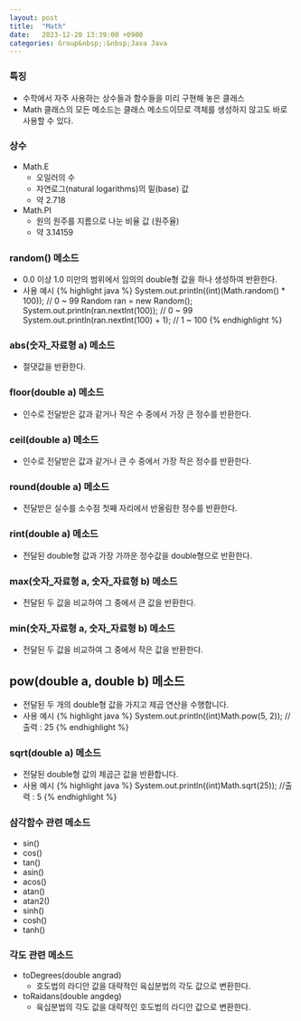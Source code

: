 ```yaml
---
layout: post
title:  "Math"
date:   2023-12-20 13:39:00 +0900
categories: Group&nbsp;:&nbsp;Java Java
---
```


### 특징

- 수학에서 자주 사용하는 상수들과 함수들을 미리 구현해 놓은 클래스
- Math 클래스의 모든 메소드는 클래스 메소드이므로 객체를 생성하지 않고도 바로 사용할 수 있다.

### 상수

- Math.E
    - 오일러의 수
    - 자연로그(natural logarithms)의 밑(base) 값
    - 약 2.718
- Math.PI
    - 원의 원주를 지름으로 나눈 비율 값 (원주율)
    - 약 3.14159

### random() 메소드

- 0.0 이상 1.0 미만의 범위에서 임의의 double형 값을 하나 생성하여 반환한다.
- 사용 예시
    {% highlight java %}
    System.out.println((int)(Math.random() * 100)); // 0 ~ 99
    Random ran = new Random();
    System.out.println(ran.nextInt(100));           // 0 ~ 99
    System.out.println(ran.nextInt(100) + 1);           // 1 ~ 100
    {% endhighlight %}

### abs(숫자_자료형 a) 메소드

- 절댓값을 반환한다.

### floor(double a) 메소드

- 인수로 전달받은 값과 같거나 작은 수 중에서 가장 큰 정수를 반환한다.

### ceil(double a) 메소드

- 인수로 전달받은 값과 같거나 큰 수 중에서 가장 작은 정수를 반환한다.

### round(double a) 메소드

- 전달받은 실수를 소수점 첫째 자리에서 반올림한 정수를 반환한다.

### rint(double a) 메소드

- 전달된 double형 값과 가장 가까운 정수값을 double형으로 반환한다.

### max(숫자_자료형 a, 숫자_자료형 b) 메소드

- 전달된 두 값을 비교하여 그 중에서 큰 값을 반환한다.

### min(숫자_자료형 a, 숫자_자료형 b) 메소드

- 전달된 두 값을 비교하여 그 중에서 작은 값을 반환한다.

## pow(double a, double b) 메소드

- 전달된 두 개의 double형 값을 가지고 제곱 연산을 수행합니다.
- 사용 예시
    {% highlight java %}
    System.out.println((int)Math.pow(5, 2)); //출력 : 25
    {% endhighlight %}

### sqrt(double a) 메소드

- 전달된 double형 값의 제곱근 값을 반환합니다.
- 사용 예시
    {% highlight java %}
    System.out.println((int)Math.sqrt(25)); //출력 : 5
    {% endhighlight %}

### 삼각함수 관련 메소드

- sin()
- cos()
- tan()
- asin()
- acos()
- atan()
- atan2()
- sinh()
- cosh()
- tanh()

### 각도 관련 메소드

- toDegrees(double angrad)
    - 호도법의 라디안 값을 대략적인 육십분법의 각도 값으로 변환한다.
- toRaidans(double angdeg)
    - 육십분법의 각도 값을 대략적인 호도법의 라디안 값으로 변환한다.
